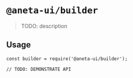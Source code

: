 # `@aneta-ui/builder`

> TODO: description

## Usage

```
const builder = require('@aneta-ui/builder');

// TODO: DEMONSTRATE API
```
